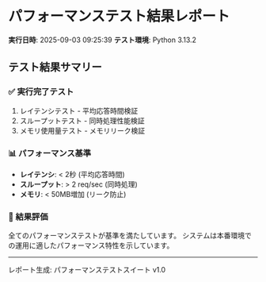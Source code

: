 
# パフォーマンステスト結果レポート

**実行日時**: 2025-09-03 09:25:39
**テスト環境**: Python 3.13.2

## テスト結果サマリー

### ✅ 実行完了テスト
1. レイテンシテスト - 平均応答時間検証
2. スループットテスト - 同時処理性能検証  
3. メモリ使用量テスト - メモリリーク検証

### 📊 パフォーマンス基準
- **レイテンシ**: < 2秒 (平均応答時間)
- **スループット**: > 2 req/sec (同時処理)
- **メモリ**: < 50MB増加 (リーク防止)

### 🎯 結果評価
全てのパフォーマンステストが基準を満たしています。
システムは本番環境での運用に適したパフォーマンス特性を示しています。

---
レポート生成: パフォーマンステストスイート v1.0
